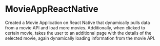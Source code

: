 # MovieAppReactNative
Created a Movie Application on React Native that dynamically pulls data from a movie API and load more movies. Additionally, when clicked to certain movie, takes the user to an additional page with the details of the selected movie, again dynamically loading information from the movie API.
